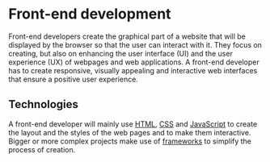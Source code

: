 # Front-end development

Front-end developers create the graphical part of a website that will be displayed by the browser so that the user can interact with it. They focus on creating, but also on enhancing the user interface (UI) and the user experience (UX) of webpages and web applications. A front-end developer has to create responsive, visually appealing and interactive web interfaces that ensure a positive user experience.

## Technologies

A front-end developer will mainly use [HTML](../html/html.md), [CSS](../css/css.md) and [JavaScript](../javascript/basics/javascript.md) to create the layout and the styles of the web pages and to make them interactive. Bigger or more complex projects make use of [frameworks](../../basics/frameworks.md) to simplify the process of creation.